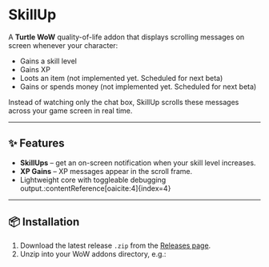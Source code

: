 # SkillUp

A **Turtle WoW** quality-of-life addon that displays scrolling messages on screen whenever your character:

- Gains a skill level
- Gains XP
- Loots an item (not implemented yet. Scheduled for next beta)
- Gains or spends money (not implemented yet. Scheduled for next beta)

Instead of watching only the chat box, SkillUp scrolls these messages across your game screen in real time.

---

## ✨ Features
- **SkillUps** – get an on-screen notification when your skill level increases.  
- **XP Gains** – XP messages appear in the scroll frame.  
- Lightweight core with toggleable debugging output.:contentReference[oaicite:4]{index=4}

---

## 📦 Installation
1. Download the latest release `.zip` from the [Releases page](https://github.com/mtp1032/SkillUp/releases).
2. Unzip into your WoW addons directory, e.g.:

